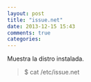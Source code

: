 ```yaml
---
layout: post
title: "issue.net"
date: 2013-12-15 15:43
comments: true
categories: 
---
```

Muestra la distro instalada.

>$ cat /etc/issue.net

